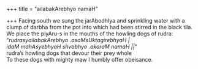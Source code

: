 +++
title = "ailabakArebhyo namaH"

+++
Facing south we sung the jarAbodhIya and sprinkling water with a clump
of darbha from the pot into which had been stirred in the black tila. We
place the piyAru-s in the mouths of the howling dogs of rudra:  
“*rudrasyailabakArebhyo .asaMsUktagirebhyaH |  
idaM mahAsyebhyaH shvabhyo .akaraM namaH ||*”  
rudra’s howling dogs that devour their prey whole  
To these dogs with mighty maw I humbly offer obeisance.

